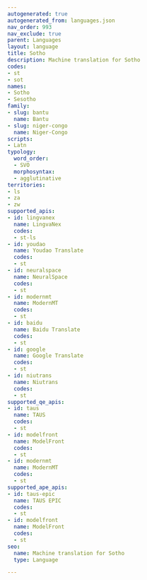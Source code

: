 ```yaml
---
autogenerated: true
autogenerated_from: languages.json
nav_order: 993
nav_exclude: true
parent: Languages
layout: language
title: Sotho
description: Machine translation for Sotho
codes:
- st
- sot
names:
- Sotho
- Sesotho
family:
- slug: bantu
  name: Bantu
- slug: niger-congo
  name: Niger-Congo
scripts:
- Latn
typology:
  word_order:
  - SVO
  morphosyntax:
  - agglutinative
territories:
- ls
- za
- zw
supported_apis:
- id: lingvanex
  name: LingvaNex
  codes:
  - st-ls
- id: youdao
  name: Youdao Translate
  codes:
  - st
- id: neuralspace
  name: NeuralSpace
  codes:
  - st
- id: modernmt
  name: ModernMT
  codes:
  - st
- id: baidu
  name: Baidu Translate
  codes:
  - st
- id: google
  name: Google Translate
  codes:
  - st
- id: niutrans
  name: Niutrans
  codes:
  - st
supported_qe_apis:
- id: taus
  name: TAUS
  codes:
  - st
- id: modelfront
  name: ModelFront
  codes:
  - st
- id: modernmt
  name: ModernMT
  codes:
  - st
supported_ape_apis:
- id: taus-epic
  name: TAUS EPIC
  codes:
  - st
- id: modelfront
  name: ModelFront
  codes:
  - st
seo:
  name: Machine translation for Sotho
  type: Language

---
```


